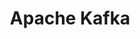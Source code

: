 ---
title: "Apache Kafka"
description: "Apache Kafka"
tags: 
- Linux
- Observability
- DevOps
- Monitoring 
- APM
- Elasticsearch
- Elastic Stack
- ELK Stack
- Apache Kafka
sidebar_position: 2
# last_update:
#   date: 3/28/2023
---